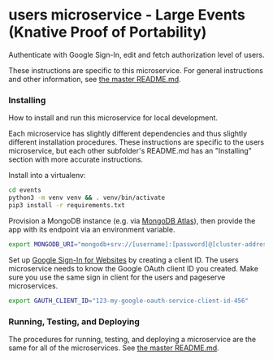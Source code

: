 # users microservice - Large Events (Knative Proof of Portability)

Authenticate with Google Sign-In, edit and fetch authorization level of users.

These instructions are specific to this microservice. For general instructions and other information, see [the master README.md](../README.md).

### Installing

How to install and run this microservice for local development.

Each microservice has slightly different dependencies and thus slightly different installation procedures. These instructions are specific to the users microservice, but each other subfolder's README.md has an "Installing" section with more accurate instructions.

Install into a virtualenv:

```sh
cd events
python3 -m venv venv && . venv/bin/activate
pip3 install -r requirements.txt
```

Provision a MongoDB instance (e.g. via [MongoDB Atlas](https://www.mongodb.com/cloud/atlas)), then provide the app with its endpoint via an environment variable.

```sh
export MONGODB_URI="mongodb+srv://[username]:[password]@[cluster-address]"
```

Set up [Google Sign-In for Websites](https://developers.google.com/identity/sign-in/web/sign-in) by creating a client ID. The users microservice needs to know the Google OAuth client ID you created. Make sure you use the same sign in client for the users and pageserve microservices.

```sh
export GAUTH_CLIENT_ID="123-my-google-oauth-service-client-id-456"
```

### Running, Testing, and Deploying

The procedures for running, testing, and deploying a microservice are the same for all of the microservices. See [the master README.md](../README.md).

